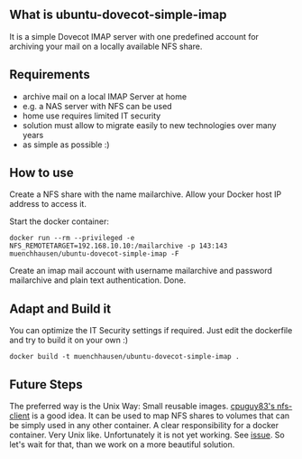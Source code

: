 ## What is ubuntu-dovecot-simple-imap
It is a simple Dovecot IMAP server with one predefined account for archiving your mail on a locally available NFS share. 

## Requirements
* archive mail on a local IMAP Server at home
* e.g. a NAS server with NFS can be used
* home use requires limited IT security
* solution must allow to migrate easily to new technologies over many years
* as simple as possible :)

## How to use
Create a NFS share with the name mailarchive. Allow your Docker host IP address to access it. 

Start the docker container:  

    docker run --rm --privileged -e NFS_REMOTETARGET=192.168.10.10:/mailarchive -p 143:143 muenchhausen/ubuntu-dovecot-simple-imap -F

Create an imap mail account with username mailarchive and password mailarchive and plain text authentication. Done.

## Adapt and Build it
You can optimize the IT Security settings if required. Just edit the dockerfile and try to build it on your own :)

    docker build -t muenchhausen/ubuntu-dovecot-simple-imap .

## Future Steps
The preferred way is the Unix Way: Small reusable images. [cpuguy83's nfs-client](https://registry.hub.docker.com/u/cpuguy83/nfs-client/) is a good idea. It can be used to map NFS shares to volumes that can be simply used in any other container. A clear responsibility for a docker container. Very Unix like. Unfortunately it is not yet working. See [issue](https://github.com/docker/docker/issues/4213). So let's wait for that, than we work on a more beautiful solution. 

